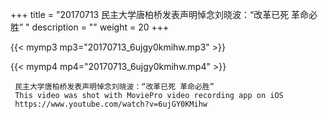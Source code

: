 +++
title = "20170713  民主大学唐柏桥发表声明悼念刘晓波：“改革已死 革命必胜” "
description = ""
weight = 20
+++

{{< mymp3 mp3="20170713_6ujgy0kmihw.mp3" >}}

{{< mymp4 mp4="20170713_6ujgy0kmihw.mp4" >}}

     民主大学唐柏桥发表声明悼念刘晓波：“改革已死 革命必胜” 
     This video was shot with MoviePro video recording app on iOS 
     https://www.youtube.com/watch?v=6ujGY0KMihw 
